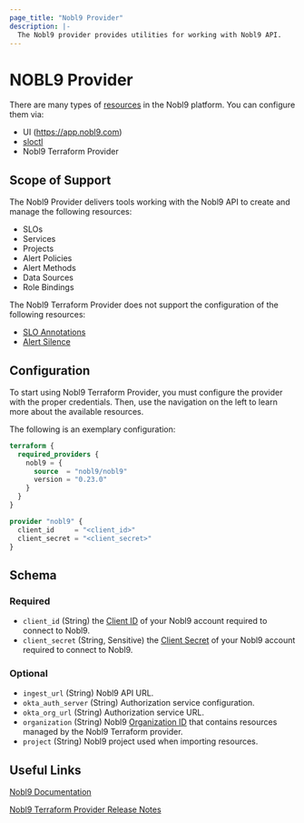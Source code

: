 ```yaml
---
page_title: "Nobl9 Provider"
description: |-
  The Nobl9 provider provides utilities for working with Nobl9 API.
---
```


# NOBL9 Provider

There are many types of [resources](https://docs.nobl9.com/#using-resources-in-nobl9) in the Nobl9 platform. You can configure them via:
- UI (https://app.nobl9.com)
- [sloctl](https://docs.nobl9.com/sloctl-user-guide/)
- Nobl9 Terraform Provider

## Scope of Support

The Nobl9 Provider delivers tools working with the Nobl9 API to create and manage the following resources:
- SLOs
- Services
- Projects
- Alert Policies
- Alert Methods
- Data Sources
- Role Bindings

The Nobl9 Terraform Provider does not support the configuration of the following resources:
- [SLO Annotations](https://docs.nobl9.com/Features/SLO_Annotations/)
- [Alert Silence](https://docs.nobl9.com/Alerting/Alert_silence/)

## Configuration

To start using Nobl9 Terraform Provider, you must configure the provider with the proper credentials. Then, use the navigation on the left to learn more about the available resources.

The following is an exemplary configuration:

```terraform
terraform {
  required_providers {
    nobl9 = {
      source  = "nobl9/nobl9"
      version = "0.23.0"
    }
  }
}

provider "nobl9" {
  client_id     = "<client_id>"
  client_secret = "<client_secret>"
}
```

<!-- schema generated by tfplugindocs -->
## Schema

### Required

- `client_id` (String) the [Client ID](https://docs.nobl9.com/sloctl-user-guide/#configuration) of your Nobl9 account required to connect to Nobl9.
- `client_secret` (String, Sensitive) the [Client Secret](https://docs.nobl9.com/sloctl-user-guide/#configuration) of your Nobl9 account required to connect to Nobl9.

### Optional

- `ingest_url` (String) Nobl9 API URL.
- `okta_auth_server` (String) Authorization service configuration.
- `okta_org_url` (String) Authorization service URL.
- `organization` (String) Nobl9 [Organization ID](https://docs.nobl9.com/API_Documentation/api-endpoints-for-slo-annotations/#common-headers) that contains resources managed by the Nobl9 Terraform provider.
- `project` (String) Nobl9 project used when importing resources.

## Useful Links

[Nobl9 Documentation](https://docs.nobl9.com/)

[Nobl9 Terraform Provider Release Notes](https://github.com/nobl9/terraform-provider-nobl9/releases)
